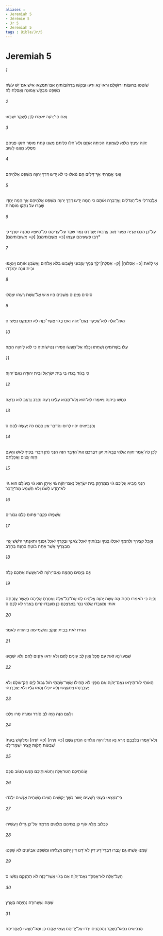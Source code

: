 ```yaml
---
aliases : 
- Jeremiah 5
- Jérémie 5
- Jr 5
- Jeremiah 5
tags : Bible/Jr/5
---
```


# Jeremiah 5

###### 1
שֹׁוטְטוּ בְּחוּצֹות יְרוּשָׁלִַם וּרְאוּ־נָא וּדְעוּ וּבַקְשׁוּ בִרְחֹובֹותֶיהָ אִם־תִּמְצְאוּ אִישׁ אִם־יֵשׁ עֹשֶׂה מִשְׁפָּט מְבַקֵּשׁ אֱמוּנָה וְאֶסְלַח לָהּ׃
###### 2
וְאִם חַי־יְהֹוָה יֹאמֵרוּ לָכֵן לַשֶּׁקֶר יִשָּׁבֵעוּ׃
###### 3
יְהֹוָה עֵינֶיךָ הֲלֹוא לֶאֱמוּנָה הִכִּיתָה אֹתָם וְלֹא־חָלוּ כִּלִּיתָם מֵאֲנוּ קַחַת מוּסָר חִזְּקוּ פְנֵיהֶם מִסֶּלַע מֵאֲנוּ לָשׁוּב׃
###### 4
וַאֲנִי אָמַרְתִּי אַךְ־דַּלִּים הֵם נֹואֲלוּ כִּי לֹא יָדְעוּ דֶּרֶךְ יְהוָה מִשְׁפַּט אֱלֹהֵיהֶם׃
###### 5
אֵלֲכָה־לִּי אֶל־הַגְּדֹלִים וַאֲדַבְּרָה אֹותָם כִּי הֵמָּה יָדְעוּ דֶּרֶךְ יְהוָה מִשְׁפַּט אֱלֹהֵיהֶם אַךְ הֵמָּה יַחְדָּו שָׁבְרוּ עֹל נִתְּקוּ מֹוסֵרֹות׃
###### 6
עַל־כֵּן הִכָּם אַרְיֵה מִיַּעַר זְאֵב עֲרָבֹות יְשָׁדְדֵם נָמֵר שֹׁקֵד עַל־עָרֵיהֶם כָּל־הַיֹּוצֵא מֵהֵנָּה יִטָּרֵף כִּי רַבּוּ פִּשְׁעֵיהֶם עָצְמוּ [כ= מְשֻׁבֹותֵיהֶם]׃ [ק= מְשׁוּבֹותֵיהֶם]׃*
###### 7
אֵי לָזֹאת [כ= אֶסְלֹוחַ] [ק= אֶסְלַח]־לָךְ בָּנַיִךְ עֲזָבוּנִי וַיִּשָּׁבְעוּ בְּלֹא אֱלֹהִים וָאַשְׂבִּעַ אֹותָם וַיִּנְאָפוּ וּבֵית זֹונָה יִתְגֹּדָדוּ׃
###### 8
סוּסִים מְיֻזָּנִים מַשְׁכִּים הָיוּ אִישׁ אֶל־אֵשֶׁת רֵעֵהוּ יִצְהָלוּ׃
###### 9
הַעַל־אֵלֶּה לֹוא־אֶפְקֹד נְאֻם־יְהֹוָה וְאִם בְּגֹוי אֲשֶׁר־כָּזֶה לֹא תִתְנַקֵּם נַפְשִׁי׃ ס
###### 10
עֲלוּ בְשָׁרֹותֶיהָ וְשַׁחֵתוּ וְכָלָה אַל־תַּעֲשׂוּ הָסִירוּ נְטִישֹׁותֶיהָ כִּי לֹוא לַיהוָה הֵמָּה׃
###### 11
כִּי בָגֹוד בָּגְדוּ בִּי בֵּית יִשְׂרָאֵל וּבֵית יְהוּדָה נְאֻם־יְהוָה׃
###### 12
כִּחֲשׁוּ בַּיהוָה וַיֹּאמְרוּ לֹא־הוּא וְלֹא־תָבֹוא עָלֵינוּ רָעָה וְחֶרֶב וְרָעָב לֹוא נִרְאֶה׃
###### 13
וְהַנְּבִיאִים יִהְיוּ לְרוּחַ וְהַדִּבֵּר אֵין בָּהֶם כֹּה יֵעָשֶׂה לָהֶם׃ ס
###### 14
לָכֵן כֹּה־אָמַר יְהוָה אֱלֹהֵי צְבָאֹות יַעַן דַּבֶּרְכֶם אֶת־הַדָּבָר הַזֶּה הִנְנִי נֹתֵן דְּבָרַי בְּפִיךָ לְאֵשׁ וְהָעָם הַזֶּה עֵצִים וַאֲכָלָתַם׃
###### 15
הִנְנִי מֵבִיא עֲלֵיכֶם גֹּוי מִמֶּרְחָק בֵּית יִשְׂרָאֵל נְאֻם־יְהֹוָה גֹּוי אֵיתָן הוּא גֹּוי מֵעֹולָם הוּא גֹּוי לֹא־תֵדַע לְשֹׁנֹו וְלֹא תִשְׁמַע מַה־יְדַבֵּר׃
###### 16
אַשְׁפָּתֹו כְּקֶבֶר פָּתוּחַ כֻּלָּם גִּבֹּורִים׃
###### 17
וְאָכַל קְצִירְךָ וְלַחְמֶךָ יֹאכְלוּ בָּנֶיךָ וּבְנֹותֶיךָ יֹאכַל צֹאנְךָ וּבְקָרֶךָ יֹאכַל גַּפְנְךָ וּתְאֵנָתֶךָ יְרֹשֵׁשׁ עָרֵי מִבְצָרֶיךָ אֲשֶׁר אַתָּה בֹּוטֵחַ בָּהֵנָּה בֶּחָרֶב׃
###### 18
וְגַם בַּיָּמִים הָהֵמָּה נְאֻם־יְהֹוָה לֹא־אֶעֱשֶׂה אִתְּכֶם כָּלָה׃
###### 19
וְהָיָה כִּי תֹאמְרוּ תַּחַת מֶה עָשָׂה יְהֹוָה אֱלֹהֵינוּ לָנוּ אֶת־כָּל־אֵלֶּה וְאָמַרְתָּ אֲלֵיהֶם כַּאֲשֶׁר עֲזַבְתֶּם אֹותִי וַתַּעַבְדוּ אֱלֹהֵי נֵכָר בְּאַרְצְכֶם כֵּן תַּעַבְדוּ זָרִים בְּאֶרֶץ לֹא לָכֶם׃ ס
###### 20
הַגִּידוּ זֹאת בְּבֵית יַעֲקֹב וְהַשְׁמִיעוּהָ בִיהוּדָה לֵאמֹר׃
###### 21
שִׁמְעוּ־נָא זֹאת עַם סָכָל וְאֵין לֵב עֵינַיִם לָהֶם וְלֹא יִרְאוּ אָזְנַיִם לָהֶם וְלֹא יִשְׁמָעוּ׃
###### 22
הַאֹותִי לֹא־תִירָאוּ נְאֻם־יְהֹוָה אִם מִפָּנַי לֹא תָחִילוּ אֲשֶׁר־שַׂמְתִּי חֹול גְּבוּל לַיָּם חָק־עֹולָם וְלֹא יַעַבְרֶנְהוּ וַיִּתְגָּעֲשׁוּ וְלֹא יוּכָלוּ וְהָמוּ גַלָּיו וְלֹא יַעַבְרֻנְהוּ׃
###### 23
וְלָעָם הַזֶּה הָיָה לֵב סֹורֵר וּמֹורֶה סָרוּ וַיֵּלֵכוּ׃
###### 24
וְלֹא־אָמְרוּ בִלְבָבָם נִירָא נָא אֶת־יְהוָה אֱלֹהֵינוּ הַנֹּתֵן גֶּשֶׁם [כ= וְיֹרֶה] [ק= יֹורֶה] וּמַלְקֹושׁ בְּעִתֹּו שְׁבֻעֹות חֻקֹּות קָצִיר יִשְׁמָר־לָנוּ׃
###### 25
עֲוֹנֹותֵיכֶם הִטּוּ־אֵלֶּה וְחַטֹּאותֵיכֶם מָנְעוּ הַטֹּוב םִכֶּם׃
###### 26
כִּי־נִמְצְאוּ בְעַמִּי רְשָׁעִים יָשׁוּר כְּשַׁךְ יְקוּשִׁים הִצִּיבוּ מַשְׁחִית אֲנָשִׁים יִלְכֹּדוּ׃
###### 27
כִּכְלוּב מָלֵא עֹוף כֵּן בָּתֵּיהֶם מְלֵאִים מִרְמָה עַל־כֵּן גָּדְלוּ וַיַּעֲשִׁירוּ׃
###### 28
שָׁמְנוּ עָשְׁתוּ גַּם עָבְרוּ דִבְרֵי־רָע דִּין לֹא־דָנוּ דִּין יָתֹום וְיַצְלִיחוּ וּמִשְׁפַּט אֶבְיֹונִים לֹא שָׁפָטוּ׃
###### 29
הַעַל־אֵלֶּה לֹא־אֶפְקֹד נְאֻם־יְהֹוָה אִם בְּגֹוי אֲשֶׁר־כָּזֶה לֹא תִתְנַקֵּם נַפְשִׁי׃ ס
###### 30
שַׁמָּה וְשַׁעֲרוּרָה נִהְיְתָה בָּאָרֶץ׃
###### 31
הַנְּבִיאִים נִבְּאוּ־בַשֶּׁקֶר וְהַכֹּהֲנִים יִרְדּוּ עַל־יְדֵיהֶם וְעַמִּי אָהֲבוּ כֵן וּמַה־תַּעֲשׂוּ לְאַחֲרִיתָהּ׃
